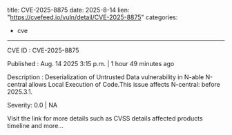 
title: CVE-2025-8875
date: 2025-8-14
lien: "https://cvefeed.io/vuln/detail/CVE-2025-8875"
categories:
  - cve
---

CVE ID : CVE-2025-8875

Published :  Aug. 14
2025
3:15 p.m. | 1 hour
49 minutes ago

Description : Deserialization of Untrusted Data vulnerability in N-able N-central allows Local Execution of Code.This issue affects N-central: before 2025.3.1.

Severity: 0.0 | NA

Visit the link for more details
such as CVSS details
affected products
timeline
and more...
